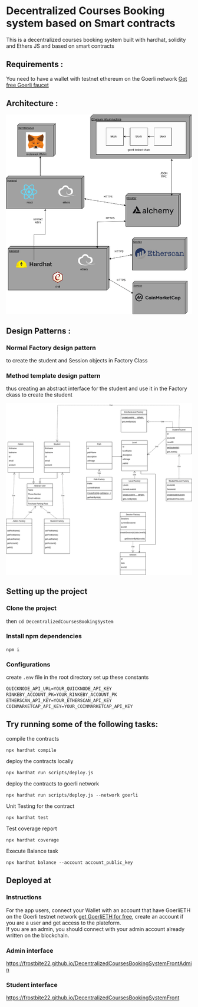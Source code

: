 # Decentralized Courses Booking system based on Smart contracts

This is a decentralized courses booking system built with hardhat, solidity and Ethers JS and based on smart contracts

## Requirements :
You need to have a wallet with testnet ethereum on the Goerli network
[Get free Goerli faucet](https://goerlifaucet.com/)

## Architecture : 
![alt text](https://github.com/Frostbite22/DecentralizedCoursesBookingSystem/blob/main/architecture.png?raw=true)


## Design Patterns :
### Normal Factory design pattern 
to create the student and Session objects in Factory Class
### Method template design pattern
thus creating an abstract interface for the student and use it in the Factory ckass to create the student 

![alt text](https://github.com/Frostbite22/DecentralizedCoursesBookingSystem/blob/main/course_system_white.png?raw=true)


## Setting up the project 
### Clone the project 
then ``` cd DecentralizedCoursesBookingSystem ```
### Install npm dependencies 
``` npm i ```
### Configurations 
create ```.env``` file in the root directory 
set up these constants
```
QUICKNODE_API_URL=YOUR_QUICKNODE_API_KEY
RINKEBY_ACCOUNT_PK=YOUR_RINKEBY_ACCOUNT_PK
ETHERSCAN_API_KEY=YOUR_ETHERSCAN_API_KEY
COINMARKETCAP_API_KEY=YOUR_COINMARKETCAP_API_KEY
```
## Try running some of the following tasks:

compile the contracts 

```
npx hardhat compile 
```

deploy the contracts locally 
```
npx hardhat run scripts/deploy.js
```

deploy the contracts to goerli network 
```
npx hardhat run scripts/deploy.js --network goerli
```

Unit Testing for the contract 
```
npx hardhat test 
```

Test coverage report  
```
npx hardhat coverage 
```

Execute Balance task  
```
npx hardhat balance --account account_public_key 
```

## Deployed at 

### Instructions 
For the app users, connect your Wallet with an account that have GoerliETH on the Goerli testnet network [get GoerliETH for free](https://goerlifaucet.com/), create an account if you are a user and get access to the plateform. <br>
If you are an admin, you should connect with your admin account already written on the blockchain.
### Admin interface
https://frostbite22.github.io/DecentralizedCoursesBookingSystemFrontAdmin

### Student interface
https://frostbite22.github.io/DecentralizedCoursesBookingSystemFront